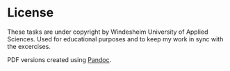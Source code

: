 # License

These tasks are under copyright by Windesheim University of Applied Sciences. Used for educational purposes
and to keep my work in sync with the excercises.

PDF versions created using [Pandoc](https://pandoc.org).

